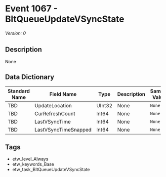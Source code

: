 # Event 1067 - BltQueueUpdateVSyncState
###### Version: 0

## Description
None

## Data Dictionary
|Standard Name|Field Name|Type|Description|Sample Value|
|---|---|---|---|---|
|TBD|UpdateLocation|UInt32|None|`None`|
|TBD|CurRefreshCount|Int64|None|`None`|
|TBD|LastVSyncTime|Int64|None|`None`|
|TBD|LastVSyncTimeSnapped|Int64|None|`None`|

## Tags
* etw_level_Always
* etw_keywords_Base
* etw_task_BltQueueUpdateVSyncState